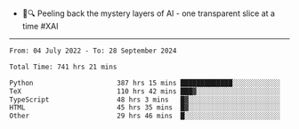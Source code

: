 - 🧅🔍 Peeling back the mystery layers of AI - one transparent slice at a time #XAI

---

<!--START_SECTION:waka-->

```txt
From: 04 July 2022 - To: 28 September 2024

Total Time: 741 hrs 21 mins

Python                     387 hrs 15 mins █████████████░░░░░░░░░░░░   52.24 %
TeX                        110 hrs 42 mins ███▓░░░░░░░░░░░░░░░░░░░░░   14.93 %
TypeScript                 48 hrs 3 mins   █▓░░░░░░░░░░░░░░░░░░░░░░░   06.48 %
HTML                       45 hrs 35 mins  █▓░░░░░░░░░░░░░░░░░░░░░░░   06.15 %
Other                      29 hrs 46 mins  █░░░░░░░░░░░░░░░░░░░░░░░░   04.02 %
```

<!--END_SECTION:waka-->

